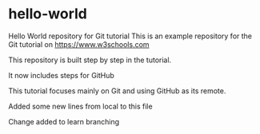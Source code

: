 # hello-world
Hello World repository for Git tutorial
This is an example repository for the Git tutorial on https://www.w3schools.com

This repository is built step by step in the tutorial.

It now includes steps for GitHub

This tutorial focuses mainly on Git and using GitHub as its remote.

Added some new lines from local to this file

Change added to learn branching